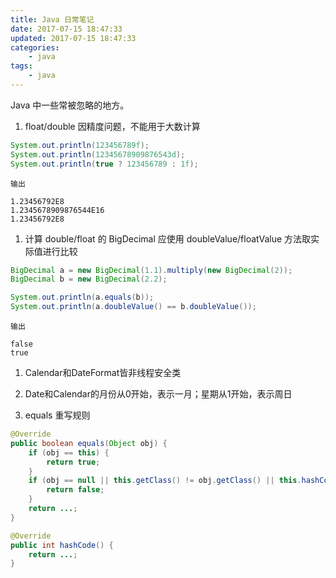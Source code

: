```yaml
---
title: Java 日常笔记
date: 2017-07-15 18:47:33
updated: 2017-07-15 18:47:33
categories:
    - java
tags:
    - java
---
```

Java 中一些常被忽略的地方。
<!-- more -->

1. float/double 因精度问题，不能用于大数计算
```java
System.out.println(123456789f); 
System.out.println(12345678909876543d);
System.out.println(true ? 123456789 : 1f);
```
    输出
```console
1.23456792E8
1.2345678909876544E16
1.23456792E8
```

1. 计算 double/float 的 BigDecimal 应使用 doubleValue/floatValue 方法取实际值进行比较

```java
BigDecimal a = new BigDecimal(1.1).multiply(new BigDecimal(2));
BigDecimal b = new BigDecimal(2.2);

System.out.println(a.equals(b));
System.out.println(a.doubleValue() == b.doubleValue());
```
    输出
```console
false
true
```

1. Calendar和DateFormat皆非线程安全类

1. Date和Calendar的月份从0开始，表示一月；星期从1开始，表示周日

1. equals 重写规则
```java
@Override
public boolean equals(Object obj) {
    if (obj == this) {
        return true;
    }
    if (obj == null || this.getClass() != obj.getClass() || this.hashCode() != obj.hashCode()) {
        return false;
    }
    return ...;
}

@Override
public int hashCode() {
    return ...;
}
```

